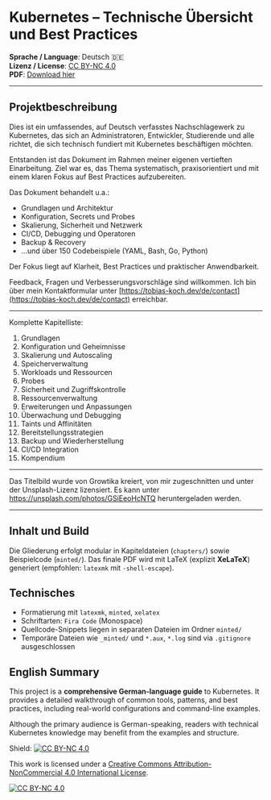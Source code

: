 # Kubernetes – Technische Übersicht und Best Practices

**Sprache / Language**: Deutsch 🇩🇪  
**Lizenz / License**: [CC BY-NC 4.0](https://creativecommons.org/licenses/by-nc/4.0/)  
**PDF**: [Download hier](./main.pdf)  

---

## Projektbeschreibung

Dies ist ein umfassendes, auf Deutsch verfasstes Nachschlagewerk zu Kubernetes, das sich an Administratoren, Entwickler, Studierende und alle richtet, die sich technisch fundiert mit Kubernetes beschäftigen möchten.

Entstanden ist das Dokument im Rahmen meiner eigenen vertieften Einarbeitung. Ziel war es, das Thema systematisch, praxisorientiert und mit einem klaren Fokus auf Best Practices aufzubereiten.

Das Dokument behandelt u.a.:

- Grundlagen und Architektur
- Konfiguration, Secrets und Probes
- Skalierung, Sicherheit und Netzwerk
- CI/CD, Debugging und Operatoren
- Backup & Recovery
- ...und über 150 Codebeispiele (YAML, Bash, Go, Python)

Der Fokus liegt auf Klarheit, Best Practices und praktischer Anwendbarkeit.

Feedback, Fragen und Verbesserungsvorschläge sind willkommen. Ich bin über mein Kontaktformular unter [https://tobias-koch.dev/de/contact](https://tobias-koch.dev/de/contact) erreichbar.

---
Komplette Kapitelliste:
1. Grundlagen
2. Konfiguration und Geheimnisse
3. Skalierung und Autoscaling
4. Speicherverwaltung
5. Workloads und Ressourcen
6. Probes
7. Sicherheit und Zugriffskontrolle
8. Ressourcenverwaltung
9. Erweiterungen und Anpassungen
10. Überwachung und Debugging
11. Taints und Affinitäten
12. Bereitstellungsstrategien
13. Backup und Wiederherstellung
14. CI/CD Integration
15. Kompendium

---

Das Titelbild wurde von Growtika kreiert, von mir zugeschnitten und unter der Unsplash-Lizenz lizensiert. Es kann unter https://unsplash.com/photos/GSiEeoHcNTQ heruntergeladen werden.

---

## Inhalt und Build

Die Gliederung erfolgt modular in Kapiteldateien (`chapters/`) sowie Beispielcode (`minted/`). Das finale PDF wird mit LaTeX (explizit **XeLaTeX**) generiert (empfohlen: `latexmk` mit `-shell-escape`).

## Technisches

- Formatierung mit `latexmk`, `minted`, `xelatex`
- Schriftarten: `Fira Code` (Monospace)
- Quellcode-Snippets liegen in separaten Dateien im Ordner `minted/`
- Temporäre Dateien wie `_minted/` und `*.aux`, `*.log` sind via `.gitignore` ausgeschlossen



## English Summary

This project is a **comprehensive German-language guide** to Kubernetes. It provides a detailed walkthrough of common tools, patterns, and best practices, including real-world configurations and command-line examples.

Although the primary audience is German-speaking, readers with technical Kubernetes knowledge may benefit from the examples and structure.


Shield: [![CC BY-NC 4.0][cc-by-nc-shield]][cc-by-nc]

This work is licensed under a
[Creative Commons Attribution-NonCommercial 4.0 International License][cc-by-nc].

[![CC BY-NC 4.0][cc-by-nc-image]][cc-by-nc]

[cc-by-nc]: https://creativecommons.org/licenses/by-nc/4.0/
[cc-by-nc-image]: https://licensebuttons.net/l/by-nc/4.0/88x31.png
[cc-by-nc-shield]: https://img.shields.io/badge/License-CC%20BY--NC%204.0-lightgrey.svg
